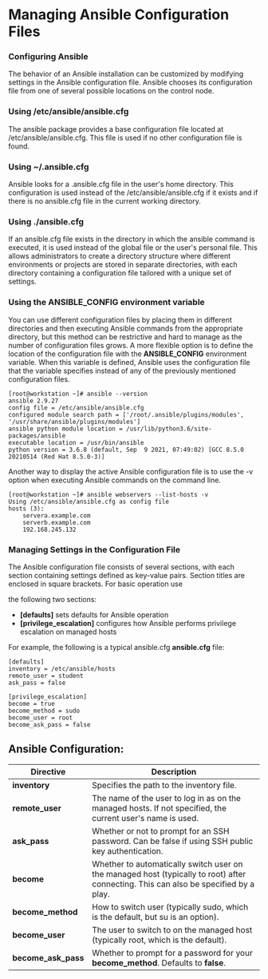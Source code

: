 # Managing Ansible Configuration Files

### Configuring Ansible
The behavior of an Ansible installation can be customized by modifying settings in the Ansible configuration file. Ansible chooses its configuration file from one of several possible locations on the control node.
### Using /etc/ansible/ansible.cfg
The ansible package provides a base configuration file located at /etc/ansible/ansible.cfg.
This file is used if no other configuration file is found.
### Using ~/.ansible.cfg
Ansible looks for a .ansible.cfg file in the user's home directory. This configuration is used instead of the /etc/ansible/ansible.cfg if it exists and if there is no ansible.cfg file in the current working directory.
### Using ./ansible.cfg
If an ansible.cfg file exists in the directory in which the ansible command is executed, it is used instead of the global file or the user's personal file. This allows administrators to create a directory structure where different environments or projects are stored in separate directories, with each directory containing a configuration file tailored with a unique set of settings.

### Using the ANSIBLE_CONFIG environment variable
You can use different configuration files by placing them in different directories and then executing Ansible commands from the appropriate directory, but this method can be restrictive and hard to manage as the number of configuration files grows. A more flexible option is to define the location of the configuration file with the **ANSIBLE_CONFIG** environment variable. When this variable is defined, Ansible uses the configuration file that the variable specifies instead of any of the previously mentioned configuration files.

    [root@workstation ~]# ansible --version
    ansible 2.9.27
    config file = /etc/ansible/ansible.cfg
    configured module search path = ['/root/.ansible/plugins/modules', '/usr/share/ansible/plugins/modules']
    ansible python module location = /usr/lib/python3.6/site-packages/ansible
    executable location = /usr/bin/ansible
    python version = 3.6.8 (default, Sep  9 2021, 07:49:02) [GCC 8.5.0 20210514 (Red Hat 8.5.0-3)]

Another way to display the active Ansible configuration file is to use the -v option when executing Ansible commands on the command line.

    [root@workstation ~]# ansible webservers --list-hosts -v
    Using /etc/ansible/ansible.cfg as config file
    hosts (3):
        servera.example.com
        serverb.example.com
        192.168.245.132

### Managing Settings in the Configuration File
 
The Ansible configuration file consists of several sections, with each section containing settings
defined as key-value pairs. Section titles are enclosed in square brackets. For basic operation use

the following two sections:

- **[defaults]** sets defaults for Ansible operation
- **[privilege_escalation]** configures how Ansible performs privilege escalation on managed hosts

For example, the following is a typical ansible.cfg **ansible.cfg** file:

    [defaults]
    inventory = /etc/ansible/hosts 
    remote_user = student
    ask_pass = false

    [privilege_escalation]
    become = true
    become_method = sudo
    become_user = root
    become_ask_pass = false

## Ansible Configuration: 

|Directive |Description|
|----------|-----------|
|**inventory** | Specifies the path to the inventory file.|
|**remote_user** |The name of the user to log in as on the managed hosts. If not specified, the current user's name is used.|
|**ask_pass**| Whether or not to prompt for an SSH password. Can be false if using SSH public key authentication.|
|**become**| Whether to automatically switch user on the managed host (typically to root) after connecting. This can also be specified by a play.|
|**become_method**| How to switch user (typically sudo, which is the default, but su is an option).|
|**become_user**| The user to switch to on the managed host (typically root, which is the default).|
|**become_ask_pass**| Whether to prompt for a password for your **become_method**. Defaults to **false**.|